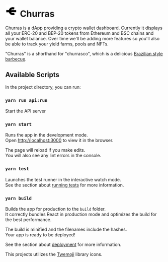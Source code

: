 <h1>
  <img src="https://raw.githubusercontent.com/felipecsl/churras/cc3c32687678908265582112554bcac8507ad6f8/public/favicon.svg" alt="logo" width="40" height="40"/>
  Churras
</h1>

Churras is a dApp providing a crypto wallet dashboard. Currently it displays all your ERC-20 and BEP-20
tokens from Ethereum and BSC chains and your wallet balance. Over time we'll be adding more features
so you'll also be able to track your yield farms, pools and NFTs.

"Churras" is a shorthand for "churrasco", which is a delicious [Brazilian style barbecue](https://www.merriam-webster.com/dictionary/churrasco).

## Available Scripts

In the project directory, you can run:

### `yarn run api:run`

Start the API server

### `yarn start`

Runs the app in the development mode.\
Open [http://localhost:3000](http://localhost:3000) to view it in the browser.

The page will reload if you make edits.\
You will also see any lint errors in the console.

### `yarn test`

Launches the test runner in the interactive watch mode.\
See the section about [running tests](https://facebook.github.io/create-react-app/docs/running-tests) for more information.

### `yarn build`

Builds the app for production to the `build` folder.\
It correctly bundles React in production mode and optimizes the build for the best performance.

The build is minified and the filenames include the hashes.\
Your app is ready to be deployed!

See the section about [deployment](https://facebook.github.io/create-react-app/docs/deployment) for more information.

This projects utilizes the [Twemoji](https://twemoji.twitter.com/) library icons.
